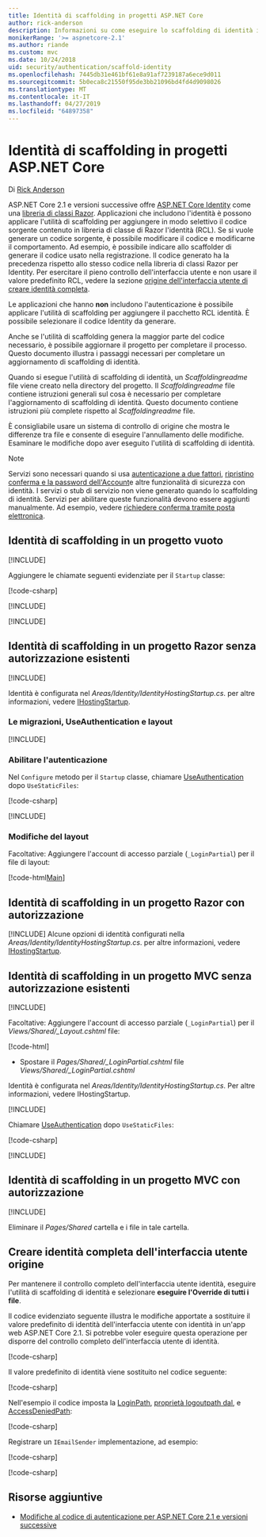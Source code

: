 ```yaml
---
title: Identità di scaffolding in progetti ASP.NET Core
author: rick-anderson
description: Informazioni su come eseguire lo scaffolding di identità in un progetto ASP.NET Core.
monikerRange: '>= aspnetcore-2.1'
ms.author: riande
ms.custom: mvc
ms.date: 10/24/2018
uid: security/authentication/scaffold-identity
ms.openlocfilehash: 7445db31e461bf61e8a91af7239187a6ece9d011
ms.sourcegitcommit: 5b0eca8c21550f95de3bb21096bd4fd4d9098026
ms.translationtype: MT
ms.contentlocale: it-IT
ms.lasthandoff: 04/27/2019
ms.locfileid: "64897358"
---
```

# <a name="scaffold-identity-in-aspnet-core-projects"></a>Identità di scaffolding in progetti ASP.NET Core

Di [Rick Anderson](https://twitter.com/RickAndMSFT)

ASP.NET Core 2.1 e versioni successive offre [ASP.NET Core Identity](xref:security/authentication/identity) come una [libreria di classi Razor](xref:razor-pages/ui-class). Applicazioni che includono l'identità è possono applicare l'utilità di scaffolding per aggiungere in modo selettivo il codice sorgente contenuto in libreria di classe di Razor l'identità (RCL). Se si vuole generare un codice sorgente, è possibile modificare il codice e modificarne il comportamento. Ad esempio, è possibile indicare allo scaffolder di generare il codice usato nella registrazione. Il codice generato ha la precedenza rispetto allo stesso codice nella libreria di classi Razor per Identity. Per esercitare il pieno controllo dell'interfaccia utente e non usare il valore predefinito RCL, vedere la sezione [origine dell'interfaccia utente di creare identità completa](#full).

Le applicazioni che hanno **non** includono l'autenticazione è possibile applicare l'utilità di scaffolding per aggiungere il pacchetto RCL identità. È possibile selezionare il codice Identity da generare.

Anche se l'utilità di scaffolding genera la maggior parte del codice necessario, è possibile aggiornare il progetto per completare il processo. Questo documento illustra i passaggi necessari per completare un aggiornamento di scaffolding di identità.

Quando si esegue l'utilità di scaffolding di identità, un *Scaffoldingreadme* file viene creato nella directory del progetto. Il *Scaffoldingreadme* file contiene istruzioni generali sul cosa è necessario per completare l'aggiornamento di scaffolding di identità. Questo documento contiene istruzioni più complete rispetto al *Scaffoldingreadme* file.

È consigliabile usare un sistema di controllo di origine che mostra le differenze tra file e consente di eseguire l'annullamento delle modifiche. Esaminare le modifiche dopo aver eseguito l'utilità di scaffolding di identità.

> [!NOTE]
> Servizi sono necessari quando si usa [autenticazione a due fattori](xref:security/authentication/identity-enable-qrcodes), [ripristino conferma e la password dell'Account](xref:security/authentication/accconfirm)e altre funzionalità di sicurezza con identità. I servizi o stub di servizio non viene generato quando lo scaffolding di identità. Servizi per abilitare queste funzionalità devono essere aggiunti manualmente. Ad esempio, vedere [richiedere conferma tramite posta elettronica](xref:security/authentication/accconfirm#require-email-confirmation).

## <a name="scaffold-identity-into-an-empty-project"></a>Identità di scaffolding in un progetto vuoto

[!INCLUDE[](~/includes/scaffold-identity/id-scaffold-dlg.md)]

Aggiungere le chiamate seguenti evidenziate per il `Startup` classe:

[!code-csharp[](scaffold-identity/sample/StartupEmpty.cs?name=snippet1&highlight=5,20-23)]

[!INCLUDE[](~/includes/scaffold-identity/hsts.md)]

[!INCLUDE[](~/includes/scaffold-identity/migrations.md)]

## <a name="scaffold-identity-into-a-razor-project-without-existing-authorization"></a>Identità di scaffolding in un progetto Razor senza autorizzazione esistenti

<!--
set projNam=RPnoAuth
set projType=webapp
set version=2.1.0

dotnet new %projType% -o %projNam%
cd %projNam%
dotnet add package Microsoft.VisualStudio.Web.CodeGeneration.Design -v %version%
dotnet restore
dotnet aspnet-codegenerator identity --useDefaultUI
dotnet ef migrations add CreateIdentitySchema
dotnet ef database update
-->

[!INCLUDE[](~/includes/scaffold-identity/id-scaffold-dlg.md)]

Identità è configurata nel *Areas/Identity/IdentityHostingStartup.cs*. per altre informazioni, vedere [IHostingStartup](xref:fundamentals/configuration/platform-specific-configuration).

<a name="efm"></a>

### <a name="migrations-useauthentication-and-layout"></a>Le migrazioni, UseAuthentication e layout

[!INCLUDE[](~/includes/scaffold-identity/migrations.md)]

<a name="useauthentication"></a>

### <a name="enable-authentication"></a>Abilitare l'autenticazione

Nel `Configure` metodo per il `Startup` classe, chiamare [UseAuthentication](/dotnet/api/microsoft.aspnetcore.builder.authappbuilderextensions.useauthentication?view=aspnetcore-2.0#Microsoft_AspNetCore_Builder_AuthAppBuilderExtensions_UseAuthentication_Microsoft_AspNetCore_Builder_IApplicationBuilder_) dopo `UseStaticFiles`:

[!code-csharp[](scaffold-identity/sample/StartupRPnoAuth.cs?name=snippet1&highlight=29)]

[!INCLUDE[](~/includes/scaffold-identity/hsts.md)]

### <a name="layout-changes"></a>Modifiche del layout

Facoltative: Aggiungere l'account di accesso parziale (`_LoginPartial`) per il file di layout:

[!code-html[Main](scaffold-identity/sample/_Layout.cshtml?highlight=37)]

## <a name="scaffold-identity-into-a-razor-project-with-authorization"></a>Identità di scaffolding in un progetto Razor con autorizzazione

<!--
Use >=2.1: dotnet new webapp -au Individual -o RPauth
Use = 2.0: dotnet new razor -au Individual -o RPauth
uld option: Use Local DB, not SQLite

dotnet new webapp -au Individual -uld -o RPauth
cd RPauth
dotnet add package Microsoft.VisualStudio.Web.CodeGeneration.Design
dotnet restore
dotnet aspnet-codegenerator identity -dc RPauth.Data.ApplicationDbContext --files Account.Register
-->

[!INCLUDE[](~/includes/scaffold-identity/id-scaffold-dlg-auth.md)]
Alcune opzioni di identità configurati nella *Areas/Identity/IdentityHostingStartup.cs*. per altre informazioni, vedere [IHostingStartup](xref:fundamentals/configuration/platform-specific-configuration).

## <a name="scaffold-identity-into-an-mvc-project-without-existing-authorization"></a>Identità di scaffolding in un progetto MVC senza autorizzazione esistenti

<!--
set projNam=MvcNoAuth
set projType=mvc
set version=2.1.0

dotnet new %projType% -o %projNam%
cd %projNam%
dotnet add package Microsoft.VisualStudio.Web.CodeGeneration.Design -v %version%
dotnet restore
dotnet aspnet-codegenerator identity --useDefaultUI
dotnet ef migrations add CreateIdentitySchema
dotnet ef database update
-->

[!INCLUDE[](~/includes/scaffold-identity/id-scaffold-dlg.md)]

Facoltative: Aggiungere l'account di accesso parziale (`_LoginPartial`) per il *Views/Shared/_Layout.cshtml* file:

[!code-html[](scaffold-identity/sample/_LayoutMvc.cshtml?highlight=37)]

* Spostare il *Pages/Shared/_LoginPartial.cshtml* file *Views/Shared/_LoginPartial.cshtml*

Identità è configurata nel *Areas/Identity/IdentityHostingStartup.cs*. Per altre informazioni, vedere IHostingStartup.

[!INCLUDE[](~/includes/scaffold-identity/migrations.md)]

Chiamare [UseAuthentication](/dotnet/api/microsoft.aspnetcore.builder.authappbuilderextensions.useauthentication?view=aspnetcore-2.0#Microsoft_AspNetCore_Builder_AuthAppBuilderExtensions_UseAuthentication_Microsoft_AspNetCore_Builder_IApplicationBuilder_) dopo `UseStaticFiles`:

[!code-csharp[](scaffold-identity/sample/StartupMvcNoAuth.cs?name=snippet1&highlight=23)]

[!INCLUDE[](~/includes/scaffold-identity/hsts.md)]

## <a name="scaffold-identity-into-an-mvc-project-with-authorization"></a>Identità di scaffolding in un progetto MVC con autorizzazione

<!--
dotnet new mvc -au Individual -o MvcAuth
cd MvcAuth
dotnet add package Microsoft.VisualStudio.Web.CodeGeneration.Design
dotnet restore
dotnet aspnet-codegenerator identity -dc MvcAuth.Data.ApplicationDbContext --files Account.Register
-->

[!INCLUDE[](~/includes/scaffold-identity/id-scaffold-dlg-auth.md)]

Eliminare il *Pages/Shared* cartella e i file in tale cartella.

<a name="full"></a>

## <a name="create-full-identity-ui-source"></a>Creare identità completa dell'interfaccia utente origine

Per mantenere il controllo completo dell'interfaccia utente identità, eseguire l'utilità di scaffolding di identità e selezionare **eseguire l'Override di tutti i file**.

Il codice evidenziato seguente illustra le modifiche apportate a sostituire il valore predefinito di identità dell'interfaccia utente con identità in un'app web ASP.NET Core 2.1. Si potrebbe voler eseguire questa operazione per disporre del controllo completo dell'interfaccia utente di identità.

[!code-csharp[](scaffold-identity/sample/StartupFull.cs?name=snippet1&highlight=13-14,17-999)]

Il valore predefinito di identità viene sostituito nel codice seguente:

[!code-csharp[](scaffold-identity/sample/StartupFull.cs?name=snippet2)]

Nell'esempio il codice imposta la [LoginPath](/dotnet/api/microsoft.aspnetcore.authentication.cookies.cookieauthenticationoptions.loginpath), [proprietà logoutpath dal](/dotnet/api/microsoft.aspnetcore.authentication.cookies.cookieauthenticationoptions.logoutpath), e [AccessDeniedPath](/dotnet/api/microsoft.aspnetcore.authentication.cookies.cookieauthenticationoptions.accessdeniedpath):

[!code-csharp[](scaffold-identity/sample/StartupFull.cs?name=snippet3)]

Registrare un `IEmailSender` implementazione, ad esempio:

[!code-csharp[](scaffold-identity/sample/StartupFull.cs?name=snippet4)]

[!code-csharp[](scaffold-identity/sample/StartupFull.cs?name=snippet)]

## <a name="additional-resources"></a>Risorse aggiuntive

* [Modifiche al codice di autenticazione per ASP.NET Core 2.1 e versioni successive](xref:migration/20_21#changes-to-authentication-code)
